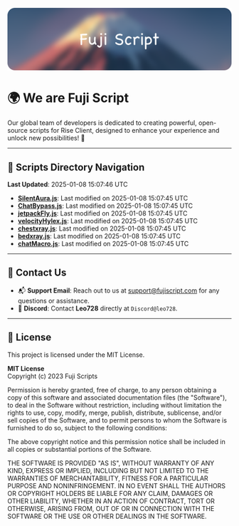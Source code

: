 ![Banner](.github/b.webp)

# 🌍 **We are Fuji Script**

Our global team of developers is dedicated to creating powerful, open-source scripts for Rise Client, designed to enhance your experience and unlock new possibilities! 🌟

---
<!-- SCRIPTS_NAVIGATION_START -->
## 📂 **Scripts Directory Navigation**

**Last Updated**: 2025-01-08 15:07:46 UTC

- **[SilentAura.js](scripts/SilentAura.js)**: Last modified on 2025-01-08 15:07:45 UTC
- **[ChatBypass.js](scripts/ChatBypass.js)**: Last modified on 2025-01-08 15:07:45 UTC
- **[jetpackFly.js](scripts/jetpackFly.js)**: Last modified on 2025-01-08 15:07:45 UTC
- **[velocityHylex.js](scripts/velocityHylex.js)**: Last modified on 2025-01-08 15:07:45 UTC
- **[chestxray.js](scripts/chestxray.js)**: Last modified on 2025-01-08 15:07:45 UTC
- **[bedxray.js](scripts/bedxray.js)**: Last modified on 2025-01-08 15:07:45 UTC
- **[chatMacro.js](scripts/chatMacro.js)**: Last modified on 2025-01-08 15:07:45 UTC

<!-- SCRIPTS_NAVIGATION_END -->

---

## 💬 **Contact Us**  
- 📬 **Support Email**: Reach out to us at [support@fujiscript.com](mailto:support@fujiscript.com) for any questions or assistance.  
- 💬 **Discord**: Contact **Leo728** directly at `Discord@leo728`.

---

## 📜 **License**

This project is licensed under the MIT License.  

**MIT License**  
Copyright (c) 2023 Fuji Scripts  

Permission is hereby granted, free of charge, to any person obtaining a copy of this software and associated documentation files (the "Software"), to deal in the Software without restriction, including without limitation the rights to use, copy, modify, merge, publish, distribute, sublicense, and/or sell copies of the Software, and to permit persons to whom the Software is furnished to do so, subject to the following conditions:  

The above copyright notice and this permission notice shall be included in all copies or substantial portions of the Software.  

THE SOFTWARE IS PROVIDED "AS IS", WITHOUT WARRANTY OF ANY KIND, EXPRESS OR IMPLIED, INCLUDING BUT NOT LIMITED TO THE WARRANTIES OF MERCHANTABILITY, FITNESS FOR A PARTICULAR PURPOSE AND NONINFRINGEMENT. IN NO EVENT SHALL THE AUTHORS OR COPYRIGHT HOLDERS BE LIABLE FOR ANY CLAIM, DAMAGES OR OTHER LIABILITY, WHETHER IN AN ACTION OF CONTRACT, TORT OR OTHERWISE, ARISING FROM, OUT OF OR IN CONNECTION WITH THE SOFTWARE OR THE USE OR OTHER DEALINGS IN THE SOFTWARE.  
